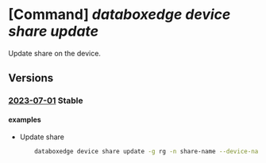 # [Command] _databoxedge device share update_

Update share on the device.

## Versions

### [2023-07-01](/Resources/mgmt-plane/L3N1YnNjcmlwdGlvbnMve30vcmVzb3VyY2Vncm91cHMve30vcHJvdmlkZXJzL21pY3Jvc29mdC5kYXRhYm94ZWRnZS9kYXRhYm94ZWRnZWRldmljZXMve30vc2hhcmVzL3t9/2023-07-01.xml) **Stable**

<!-- mgmt-plane /subscriptions/{}/resourcegroups/{}/providers/microsoft.databoxedge/databoxedgedevices/{}/shares/{} 2023-07-01 -->

#### examples

- Update share
    ```bash
        databoxedge device share update -g rg -n share-name --device-name name --description test
    ```
